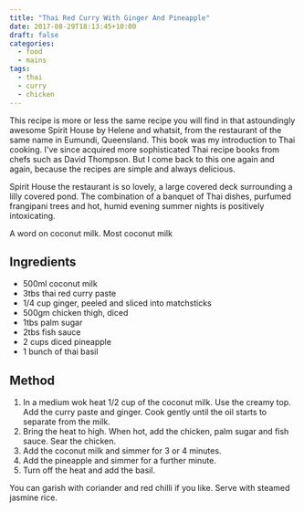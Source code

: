 ```yaml
---
title: "Thai Red Curry With Ginger And Pineapple"
date: 2017-08-29T18:13:45+10:00
draft: false
categories:
  - food
  - mains
tags:
  - thai
  - curry
  - chicken
---
```


This recipe is more or less the same recipe you will find in that astoundingly awesome Spirit House by Helene and whatsit, from the restaurant of the same name in Eumundi, Queensland. This book was my introduction to Thai cooking. I've since acquired more sophisticated Thai recipe books from chefs such as David Thompson. But I come back to this one again and again, because the recipes are simple and always delicious. 

Spirit House the restaurant is so lovely, a large covered deck surrounding a lilly covered pond. The combination of a banquet of Thai dishes, purfumed frangipani trees and hot, humid evening summer nights is positively intoxicating. 

A word on coconut milk. Most coconut milk

<!--more-->

## Ingredients
* 500ml coconut milk
* 3tbs thai red curry paste
* 1/4 cup ginger, peeled and sliced into matchsticks
* 500gm chicken thigh, diced
* 1tbs palm sugar
* 2tbs fish sauce
* 2 cups diced pineapple
* 1 bunch of thai basil


## Method

1. In a medium wok heat 1/2 cup of the coconut milk. Use the creamy top. Add the curry paste and ginger. Cook gently until the oil starts to separate from the milk.
1. Bring the heat to high. When hot, add the chicken, palm sugar and fish sauce. Sear the chicken.
1. Add the coconut milk and simmer for 3 or 4 minutes.
1. Add the pineapple and simmer for a further minute.
1. Turn off the heat and add the basil.

You can garish with coriander and red chilli if you like. Serve with steamed jasmine rice.
